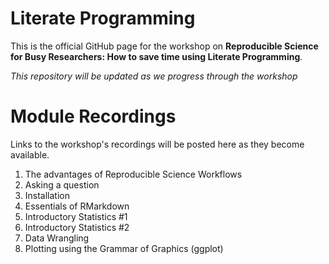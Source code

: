 # Literate Programming

This is the official GitHub page for the workshop on **Reproducible Science for Busy Researchers: How to save time using Literate Programming**. 


*This repository will be updated as we progress through the workshop*


# Module Recordings

Links to the workshop's recordings will be posted here as they become available.

1. The advantages of Reproducible Science Workflows
2. Asking a question
3. Installation
4. Essentials of RMarkdown
5. Introductory Statistics #1
6. Introductory Statistics #2
7. Data Wrangling
8. Plotting using the Grammar of Graphics (ggplot)


